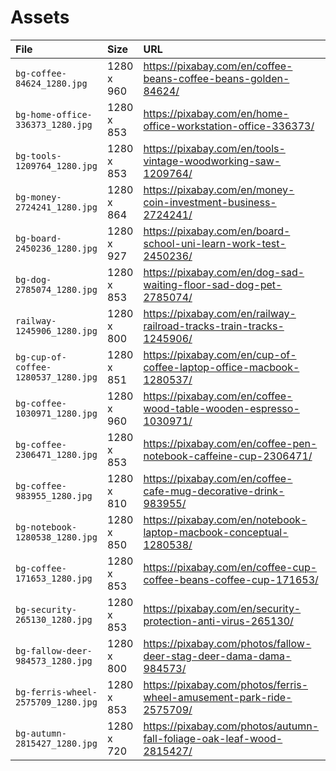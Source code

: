 # Assets

File | Size | URL | License
:--- | :--- | :--- | :---
`bg-coffee-84624_1280.jpg` | 1280 x 960 | <https://pixabay.com/en/coffee-beans-coffee-beans-golden-84624/> | CC0 Creative Commons
`bg-home-office-336373_1280.jpg` | 1280 x 853 | <https://pixabay.com/en/home-office-workstation-office-336373/> | CC0 Creative Commons
`bg-tools-1209764_1280.jpg` | 1280 x 853 | <https://pixabay.com/en/tools-vintage-woodworking-saw-1209764/> | CC0 Creative Commons
`bg-money-2724241_1280.jpg` | 1280 x 864 | <https://pixabay.com/en/money-coin-investment-business-2724241/> | CC0 Creative Commons
`bg-board-2450236_1280.jpg` | 1280 x 927 | <https://pixabay.com/en/board-school-uni-learn-work-test-2450236/> | CC0 Creative Commons
`bg-dog-2785074_1280.jpg` | 1280 x 853 | <https://pixabay.com/en/dog-sad-waiting-floor-sad-dog-pet-2785074/> | CC0 Creative Commons
`railway-1245906_1280.jpg` | 1280 x 800 | <https://pixabay.com/en/railway-railroad-tracks-train-tracks-1245906/> | CC0 Creative Commons
`bg-cup-of-coffee-1280537_1280.jpg` | 1280 x 851 | <https://pixabay.com/en/cup-of-coffee-laptop-office-macbook-1280537/> | CC0 Creative Commons
`bg-coffee-1030971_1280.jpg` | 1280 x 960 | <https://pixabay.com/en/coffee-wood-table-wooden-espresso-1030971/> | CC0 Creative Commons
`bg-coffee-2306471_1280.jpg` | 1280 x 853 | <https://pixabay.com/en/coffee-pen-notebook-caffeine-cup-2306471/> | CC0 Creative Commons
`bg-coffee-983955_1280.jpg` | 1280 x 810 | <https://pixabay.com/en/coffee-cafe-mug-decorative-drink-983955/> | CC0 Creative Commons
`bg-notebook-1280538_1280.jpg` | 1280 x 850 | <https://pixabay.com/en/notebook-laptop-macbook-conceptual-1280538/> | CC0 Creative Commons
`bg-coffee-171653_1280.jpg` | 1280 x 853 | <https://pixabay.com/en/coffee-cup-coffee-beans-coffee-cup-171653/> | CC0 Creative Commons
`bg-security-265130_1280.jpg` | 1280 x 853 | <https://pixabay.com/en/security-protection-anti-virus-265130/> | CC0 Creative Commons
`bg-fallow-deer-984573_1280.jpg` | 1280 x 800 | <https://pixabay.com/photos/fallow-deer-stag-deer-dama-dama-984573/> | Pixabay License
`bg-ferris-wheel-2575709_1280.jpg` | 1280 x 853 | <https://pixabay.com/photos/ferris-wheel-amusement-park-ride-2575709/> | Pixabay License
`bg-autumn-2815427_1280.jpg` | 1280 x 720 | <https://pixabay.com/photos/autumn-fall-foliage-oak-leaf-wood-2815427/> | Pixabay License
